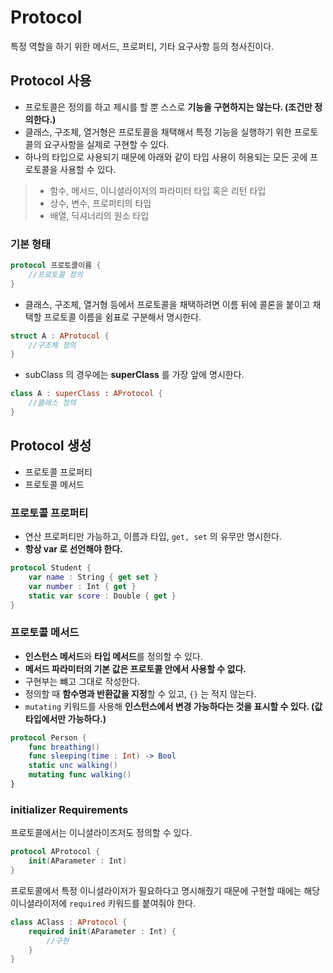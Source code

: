 # Protocol
특정 역할을 하기 위한 메서드, 프로퍼티, 기타 요구사항 등의 청사진이다.

## Protocol 사용
- 프로토콜은 정의를 하고 제시를 할 뿐 스스로 <b>기능을 구현하지는 않는다. (조건만 정의한다.)</b>
- 클래스, 구조체, 열거형은 프로토콜을 채택해서 특정 기능을 실행하기 위한 프로토콜의 요구사항을 실제로 구현할 수 있다.
- 하나의 타입으로 사용되기 때문에 아래와 같이 타입 사용이 허용되는 모든 곳에 프로토콜을 사용할 수 있다.

> - 함수, 메서드, 이니셜라이저의 파라미터 타입 혹은 리턴 타입
> - 상수, 변수, 프로퍼티의 타입
> - 배열, 딕셔너리의 원소 타입

### 기본 형태
```swift
protocol 프로토콜이름 {
    //프로토콜 정의
}
```

- 클래스, 구조체, 열거형 등에서 프로토콜을 채택하려면 이름 뒤에 콜론을 붙이고 채택할 프로토콜 이름을 쉼표로 구분해서 명시한다.

```swift
struct A : AProtocol {
    //구조체 정의
}
```
- subClass 의 경우에는 <b>superClass</b> 를 가장 앞에 명시한다.

```swift
class A : superClass : AProtocol {
    //클래스 정의
}
```

## Protocol 생성
- 프로토콜 프로퍼티
- 프로토콜 메서드

### 프로토콜 프로퍼티
- 연산 프로퍼티만 가능하고, 이름과 타입, ```get, set``` 의 유무만 명시한다.
- <b>항상 var 로 선언해야 한다.</b>

```swift
protocol Student {
    var name : String { get set }
    var number : Int { get }
    static var score : Double { get }
}
```

### 프로토콜 메서드
- <b>인스턴스 메서드</b>와 <b>타입 메서드</b>를 정의할 수 있다.
- <b>메서드 파라미터의 기본 값은 프로토콜 안에서 사용할 수 없다.</b>
- 구현부는 뺴고 그대로 작성한다.
- 정의할 때 <b>함수명과 반환값을 지정</b>할 수 있고, ```{}``` 는 적지 않는다.
- ```mutating``` 키워드를 사용해 <b>인스턴스에서 변경 가능하다는 것을 표시할 수 있다. (값 타입에서만 가능하다.)</b>

```swift
protocol Person {
    func breathing()
    func sleeping(time : Int) -> Bool
    static unc walking()
    mutating func walking()
} 
```

### initializer Requirements
프로토콜에서는 이니셜라이즈저도 정의할 수 있다.

```swift
protocol AProtocol {
    init(AParameter : Int)
}
```

프로토콜에서 특정 이니셜라이저가 필요하다고 명시해줬기 때문에 구현할 때에는 해당 이니셜라이저에 ```required``` 키워드를 붙여줘야 한다.

```swift
class AClass : AProtocol {
    required init(AParameter : Int) {
        //구현
    }
}
```